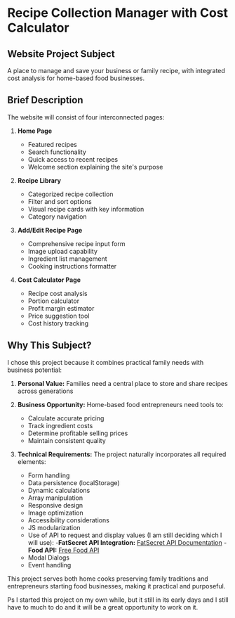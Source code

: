 # Recipe Collection Manager with Cost Calculator

## Website Project Subject

A place to manage and save your business or family recipe, with integrated cost analysis for home-based food businesses.

## Brief Description

The website will consist of four interconnected pages:

1. **Home Page**
   - Featured recipes
   - Search functionality
   - Quick access to recent recipes
   - Welcome section explaining the site's purpose

2. **Recipe Library**
   - Categorized recipe collection
   - Filter and sort options
   - Visual recipe cards with key information
   - Category navigation

3. **Add/Edit Recipe Page**
   - Comprehensive recipe input form
   - Image upload capability
   - Ingredient list management
   - Cooking instructions formatter

4. **Cost Calculator Page**
   - Recipe cost analysis
   - Portion calculator
   - Profit margin estimator
   - Price suggestion tool
   - Cost history tracking

## Why This Subject?

I chose this project because it combines practical family needs with business potential:

1. **Personal Value:** Families need a central place to store and share recipes across generations

2. **Business Opportunity:** Home-based food entrepreneurs need tools to:

    - Calculate accurate pricing
    - Track ingredient costs
    - Determine profitable selling prices
    - Maintain consistent quality

3. **Technical Requirements:** The project naturally incorporates all required elements:

    - Form handling
    - Data persistence (localStorage)
    - Dynamic calculations
    - Array manipulation
    - Responsive design
    - Image optimization
    - Accessibility considerations
    - JS modularization
    - Use of API to request and display values (I am still deciding which I will use):
      -**FatSecret API Integration:** [FatSecret API Documentation](https://platform.fatsecret.com/docs/guides/libraries)
      -**Food API:** [Free Food API](https://rapidapi.com/spoonacular/api/recipe-food-nutrition/playground/57d3f037e4b0bf08d74df7f5)
    - Modal Dialogs
    - Event handling

This project serves both home cooks preserving family traditions and entrepreneurs starting food businesses, making it practical and purposeful.

Ps I started this project on my own while, but it still in its early days and I still have to much to do and it will be a great opportunity to work on it.
